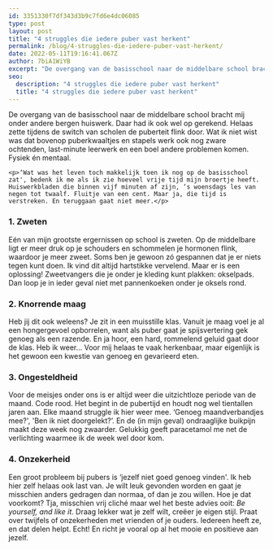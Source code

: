 ```yaml
---
id: 3351330f7df343d3b9c7fd6e4dc06085
type: post
layout: post
title: "4 struggles die iedere puber vast herkent"
permalink: /blog/4-struggles-die-iedere-puber-vast-herkent/
date: 2022-05-11T19:16:41.067Z
author: 7biA1WiYB
excerpt: "De overgang van de basisschool naar de middelbare school bracht mij onder andere bergen huiswerk. Daar had ik ook wel op gerekend. Helaas zette tijdens de switch van scholen de puberteit flink door. Wat ik niet wist was dat bovenop puberkwaaltjes en stapels werk ook nog zware ochtenden, last-minute leerwerk en een boel andere problemen komen. Fysiek én mentaal.  "
seo:
  description: "4 struggles die iedere puber vast herkent"
  title: "4 struggles die iedere puber vast herkent"
---
```

De overgang van de basisschool naar de middelbare school bracht mij onder andere bergen huiswerk. Daar had ik ook wel op gerekend. Helaas zette tijdens de switch van scholen de puberteit flink door. Wat ik niet wist was dat bovenop puberkwaaltjes en stapels werk ook nog zware ochtenden, last-minute leerwerk en een boel andere problemen komen. Fysiek én mentaal.  

    <p>‘Wat was het leven toch makkelijk toen ik nog op de basisschool zat', bedenk ik me als ik zie hoeveel vrije tijd mijn broertje heeft. Huiswerkbladen die binnen vijf minuten af zijn, ‘s woensdags les van negen tot twaalf. Fluitje van een cent. Maar ja, die tijd is verstreken. En teruggaan gaat niet meer.</p>
<h3>1. Zweten</h3>
<p>Eén van mijn grootste ergernissen op school is zweten. Op de middelbare ligt er meer druk op je schouders en schommelen je hormonen flink, waardoor je meer zweet. Soms ben je gewoon zó gespannen dat je er niets tegen kunt doen. Ik vind dit altijd hartstikke vervelend. Maar er is een oplossing! Zweetvangers die je onder je kleding kunt plakken: okselpads. Dan loop je in ieder geval niet met pannenkoeken onder je oksels rond.</p>
<h3>2. Knorrende maag</h3>
<p>Heb jij dit ook weleens? Je zit in een muisstille klas. Vanuit je maag voel je al een hongergevoel opborrelen, want als puber gaat je spijsvertering gek genoeg als een razende. En ja hoor, een hard, rommelend geluid gaat door de klas. Heb ik weer... Voor mij helaas te vaak herkenbaar, maar eigenlijk is het gewoon een kwestie van genoeg en gevarieerd eten.</p>
<h3>3. Ongesteldheid</h3>
<p>Voor de meisjes onder ons is er altijd weer die uitzichtloze periode van de maand. Code rood. Het begint in de pubertijd en houdt nog wel tientallen jaren aan. Elke maand struggle ik hier weer mee. ‘Genoeg maandverbandjes mee?', 'Ben ik niet doorgelekt?’. En de (in mijn geval) ondraaglijke buikpijn maakt deze week nog zwaarder. Gelukkig geeft paracetamol me net de verlichting waarmee ik de week wel door kom.</p>
<h3>4. Onzekerheid</h3>
<p>Een groot probleem bij pubers is ‘jezelf niet goed genoeg vinden'. Ik heb hier zelf helaas ook last van. Je wilt leuk gevonden worden en gaat je misschien anders gedragen dan normaa, of dan je zou willen. Hoe je dat voorkomt? Tja, misschien vrij cliché maar wel het beste advies ooit: <em>Be yourself, and like it</em>. Draag lekker wat je zelf wilt, creëer je eigen stijl. Praat over twijfels of onzekerheden met vrienden of je ouders. Iedereen heeft ze, en dat delen helpt. Echt! En richt je vooral op al het mooie en positieve aan jezelf.</p>  
